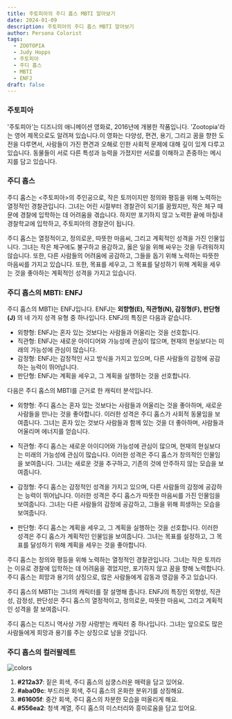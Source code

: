 ```yaml
---
title: 주토피아의 주디 홉스 MBTI 알아보기
date: 2024-01-09
description: 주토피아의 주디 홉스 MBTI 알아보기
author: Persona Colorist
tags:
  - ZOOTOPIA
  - Judy Hopps
  - 주토피아
  - 주디 홉스
  - MBTI
  - ENFJ
draft: false
---
```


### 주토피아
'주토피아'는 디즈니의 애니메이션 영화로, 2016년에 개봉한 작품입니다. 'Zootopia'라는 영어 제목으로도 알려져 있습니다.이 영화는 다양성, 편견, 용기, 그리고 꿈을 향한 도전을 다루면서, 사람들이 가진 편견과 오해로 인한 사회적 문제에 대해 깊이 있게 다루고 있습니다. 동물들이 서로 다른 특성과 능력을 가졌지만 서로를 이해하고 존중하는 메시지를 담고 있습니다.

### 주디 홉스
주디 홉스는 <주토피아>의 주인공으로, 작은 토끼이지만 정의와 평등을 위해 노력하는 열정적인 경찰관입니다. 그녀는 어린 시절부터 경찰관이 되기를 꿈꿨지만, 작은 체구 때문에 경찰에 입학하는 데 어려움을 겪습니다. 하지만 포기하지 않고 노력한 끝에 마침내 경찰학교에 입학하고, 주토피아의 경찰관이 됩니다.

주디 홉스는 열정적이고, 정의로운, 따뜻한 마음씨, 그리고 계획적인 성격을 가진 인물입니다. 그녀는 작은 체구에도 불구하고 용감하고, 옳은 일을 위해 싸우는 것을 두려워하지 않습니다. 또한, 다른 사람들의 어려움에 공감하고, 그들을 돕기 위해 노력하는 따뜻한 마음씨를 가지고 있습니다. 또한, 목표를 세우고, 그 목표를 달성하기 위해 계획을 세우는 것을 좋아하는 계획적인 성격을 가지고 있습니다.

### 주디 홉스의 MBTI: ENFJ
주디 홉스의 MBTI는 ENFJ입니다. ENFJ는 **외향형(E), 직관형(N), 감정형(F), 판단형(J)** 의 네 가지 성격 유형 중 하나입니다. ENFJ의 특징은 다음과 같습니다.

- 외향형: ENFJ는 혼자 있는 것보다는 사람들과 어울리는 것을 선호합니다.
- 직관형: ENFJ는 새로운 아이디어와 가능성에 관심이 많으며, 현재의 현실보다는 미래의 가능성에 관심이 많습니다.
- 감정형: ENFJ는 감정적인 사고 방식을 가지고 있으며, 다른 사람들의 감정에 공감하는 능력이 뛰어납니다.
- 판단형: ENFJ는 계획을 세우고, 그 계획을 실행하는 것을 선호합니다.

   

다음은 주디 홉스의 MBTI를 근거로 한 캐릭터 분석입니다.

- 외향형: 주디 홉스는 혼자 있는 것보다는 사람들과 어울리는 것을 좋아하며, 새로운 사람들을 만나는 것을 좋아합니다. 이러한 성격은 주디 홉스가 사회적 동물임을 보여줍니다. 그녀는 혼자 있는 것보다 사람들과 함께 있는 것을 더 좋아하며, 사람들과 어울리며 에너지를 얻습니다.
    
- 직관형: 주디 홉스는 새로운 아이디어와 가능성에 관심이 많으며, 현재의 현실보다는 미래의 가능성에 관심이 많습니다. 이러한 성격은 주디 홉스가 창의적인 인물임을 보여줍니다. 그녀는 새로운 것을 추구하고, 기존의 것에 안주하지 않는 모습을 보여줍니다.
    
- 감정형: 주디 홉스는 감정적인 성격을 가지고 있으며, 다른 사람들의 감정에 공감하는 능력이 뛰어납니다. 이러한 성격은 주디 홉스가 따뜻한 마음씨를 가진 인물임을 보여줍니다. 그녀는 다른 사람들의 감정에 공감하고, 그들을 위해 희생하는 모습을 보여줍니다.
    
- 판단형: 주디 홉스는 계획을 세우고, 그 계획을 실행하는 것을 선호합니다. 이러한 성격은 주디 홉스가 계획적인 인물임을 보여줍니다. 그녀는 목표를 설정하고, 그 목표를 달성하기 위해 계획을 세우는 것을 좋아합니다.


주디 홉스는 정의와 평등을 위해 노력하는 열정적인 경찰관입니다. 그녀는 작은 토끼라는 이유로 경찰에 입학하는 데 어려움을 겪었지만, 포기하지 않고 꿈을 향해 노력합니다. 주디 홉스는 희망과 용기의 상징으로, 많은 사람들에게 감동과 영감을 주고 있습니다.

주디 홉스의 MBTI는 그녀의 캐릭터를 잘 설명해 줍니다. ENFJ의 특징인 외향성, 직관성, 감정성, 판단성은 주디 홉스의 열정적이고, 정의로운, 따뜻한 마음씨, 그리고 계획적인 성격을 잘 보여줍니다.

주디 홉스는 디즈니 역사상 가장 사랑받는 캐릭터 중 하나입니다. 그녀는 앞으로도 많은 사람들에게 희망과 용기를 주는 상징으로 남을 것입니다.

### 주디 홉스의 컬러팔레트

![colors](https://i.imgur.com/uY92t8d.png#center)

1. **#212a37**: 짙은 회색, 주디 홉스의 심쿵스러운 매력을 담고 있어요.
2. **#aba09c**: 부드러운 회색, 주디 홉스의 온화한 분위기를 상징해요.
3. **#61605f**: 중간 회색, 주디 홉스의 차분한 모습을 떠올리게 해요.
4. **#556ea2**: 청색 계열, 주디 홉스의 미스터리와 흥미로움을 담고 있어요.